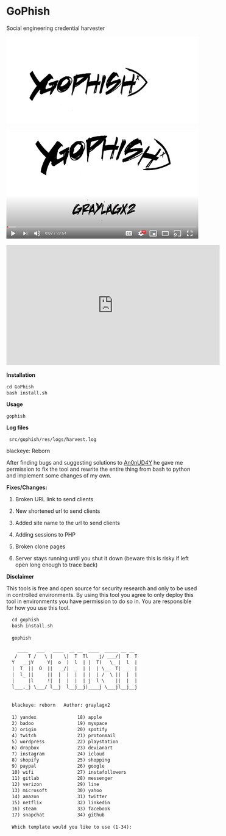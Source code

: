 # GoPhish
Social engineering credential harvester

![gophish logo](https://github.com/graylagx2/Images/blob/master/gophish_logo.png)

[![Watch the video](https://github.com/graylagx2/images/blob/master/Screenshot%20(22).png)](https://youtu.be/Aq0_F1FRmjs)


<iframe width="560" height="315" src="https://www.youtube.com/embed/Aq0_F1FRmjs" frameborder="0" allow="accelerometer; autoplay; clipboard-write; encrypted-media; gyroscope; picture-in-picture" allowfullscreen></iframe>

**Installation**

    cd GoPhish
    bash install.sh

**Usage**

    gophish
    
**Log files**

     src/gophish/res/logs/harvest.log
  
  blackeye: Reborn
  
After finding bugs and suggesting solutions to <a href="https://github.com/An0nUD4Y/blackeye">An0nUD4Y</a> he gave me permission to fix the tool and rewrite the entire thing from bash to python and implement some changes of my own.

**Fixes/Changes:**

  1) Broken URL link to send clients
  
  2) New shortened url to send clients
  
  3) Added site name to the url to send clients
  
  4) Adding sessions to PHP
  
  5) Broken clone pages
  
  6) Server stays running until you shut it down (beware this is risky if left open long enough to trace back)
  
  
  **Disclaimer**
  
  This tools is free and open source for security research and only to be used in controlled environments. By using this tool you agree to only deploy this tool in environments you have permission to do so in. You are responsible for how you use this tool.
  
      
      cd gophish 
      bash install.sh
      
      gophish
      
        ____   ___   ____  __ __  ____  _____ __ __ 
       /    T /   \ |    \|  T  Tl    j/ ___/|  T  T                                                                                  
      Y   __jY     Y|  o  )  l  | |  T(   \_ |  l  |                                                                                  
      |  T  ||  O  ||   _/|  _  | |  | \__  T|  _  |                                                                                  
      |  l_ ||     ||  |  |  |  | |  | /  \ ||  |  |                                                                                  
      |     |l     !|  |  |  |  | j  l \    ||  |  |                                                                                  
      l___,_j \___/ l__j  l__j__j|____j \___jl__j__j                                                                                  
                                                                                                                                
                                                                                                                                
      blackeye: reborn   Author: graylagx2
                                                                                                                                
      1) yandex               18) apple                                                                                               
      2) badoo                19) myspace
      3) origin               20) spotify
      4) twitch               21) protonmail
      5) wordpress            22) playstation
      6) dropbox              23) devianart
      7) instagram            24) icloud
      8) shopify              25) shopping
      9) paypal               26) google
      10) wifi                27) instafollowers
      11) gitlab              28) messenger
      12) verizon             29) line
      13) microsoft           30) yahoo
      14) amazon              31) twitter
      15) netflix             32) linkedin
      16) steam               33) facebook
      17) snapchat            34) github

      Which template would you like to use (1-34):
      
